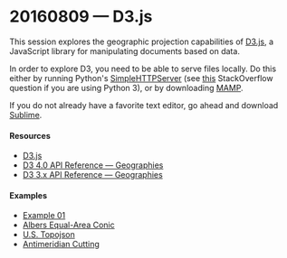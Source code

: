 # 20160809 &mdash; D3.js

This session explores the geographic projection capabilities of [D3.js](https://d3js.org/), a JavaScript library for manipulating documents based on data.

In order to explore D3, you need to be able to serve files locally. Do this either by running Python's [SimpleHTTPServer](https://docs.python.org/2/library/simplehttpserver.html) (see [this](http://stackoverflow.com/questions/7943751/what-is-the-python3-equivalent-of-python-m-simplehttpserver) StackOverflow question if you are using Python 3), or by downloading [MAMP](https://www.mamp.info/en/). 

If you do not already have a favorite text editor, go ahead and download [Sublime](https://www.sublimetext.com/). 

#### Resources
* [D3.js](https://d3js.org/)
* [D3 4.0 API Reference &mdash; Geographies](https://github.com/d3/d3/blob/master/API.md#geographies-d3-geo)
* [D3 3.x API Reference &mdash; Geographies](https://github.com/d3/d3-3.x-api-reference/blob/master/Geo-Projections.md)

#### Examples
* [Example 01](https://github.com/emilyfuhrman/map-club/tree/master/Session_05/Examples/Example_01)
* [Albers Equal-Area Conic](http://bl.ocks.org/mbostock/3734308)
* [U.S. Topojson](http://bl.ocks.org/mbostock/4090848)
* [Antimeridian Cutting](http://bl.ocks.org/mbostock/3788999)